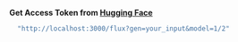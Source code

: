**Get Access Token from [Hugging Face](https://huggingface.co/settings/tokens)**

 ```bash
   "http://localhost:3000/flux?gen=your_input&model=1/2"
```
